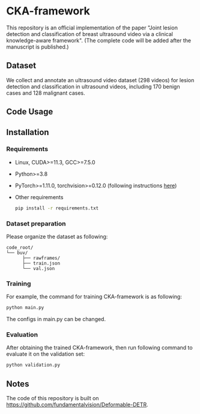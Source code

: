 # CKA-framework
This repository is an official implementation of the paper "Joint lesion detection and classification of breast 
ultrasound video via a clinical knowledge-aware framework". (The complete code will be added after the manuscript is published.)

## Dataset
We collect and annotate an ultrasound video
dataset (298 videos) for lesion detection and classification in ultrasound videos, including 170 benign cases and 128 
malignant cases.

## Code Usage

## Installation

### Requirements

* Linux, CUDA>=11.3, GCC>=7.5.0
  
* Python>=3.8

* PyTorch>=1.11.0, torchvision>=0.12.0 (following instructions [here](https://pytorch.org/))

* Other requirements
    ```bash
    pip install -r requirements.txt
    ```
  
### Dataset preparation

Please organize the dataset as following:

```
code_root/
└── buv/
      ├── rawframes/
      ├── train.json
      └── val.json
```

### Training

For example, the command for training CKA-framework is as following:

```bash
python main.py
```
The configs in main.py can be changed.

### Evaluation

After obtaining the trained CKA-framework, then run following command to evaluate it on the validation set:

```bash
python validation.py
```

## Notes
The code of this repository is built on
https://github.com/fundamentalvision/Deformable-DETR.
